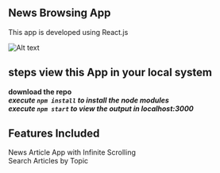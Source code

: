## News Browsing App

This app is developed using React.js

![Alt text](https://iili.io/qg172t.png "Desktop App")

## steps view this App in your local system

**download the repo** </br>
**_execute `npm install` to install the node modules_** <br/>
**_execute `npm start` to view the output in localhost:3000_**

## Features Included

News Article App with Infinite Scrolling </br>
Search Articles by Topic </br>
